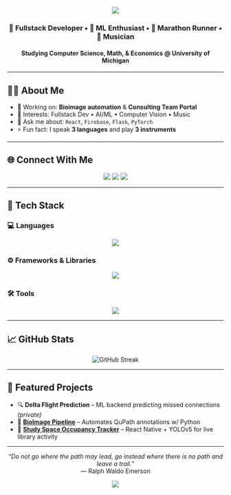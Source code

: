 <!-- Header Banner -->
<p align="center">
  <img src="https://capsule-render.vercel.app/api?type=waving&color=0:0f2027,100:2c5364&height=200&section=header&text=Hi,+I'm+Zach!&fontSize=45&fontColor=ffffff&animation=fadeIn" />
</p>

<h3 align="center">🚀 Fullstack Developer • 🧠 ML Enthusiast • 🏃 Marathon Runner • 🎸 Musician</h3>
<h4 align="center">Studying Computer Science, Math, & Economics @ University of Michigan</h4>

---

## 👨‍💻 About Me  

- 🔭 Working on: **Bioimage automation** & **Consulting Team Portal**  
- 🧠 Interests: Fullstack Dev • AI/ML • Computer Vision • Music  
- 💬 Ask me about: `React`, `Firebase`, `Flask`, `PyTorch`  
- ⚡ Fun fact: I speak **3 languages** and play **3 instruments**  

---

## 🌐 Connect With Me  

<p align="center">
  <a href="mailto:zyoonkim@umich.edu" target="_blank"><img src="https://img.shields.io/badge/Email-D14836?style=for-the-badge&logo=gmail&logoColor=white" /></a>
  <a href="https://www.linkedin.com/in/zachary-yoon-kim/" target="_blank"><img src="https://img.shields.io/badge/LinkedIn-0077B5?style=for-the-badge&logo=linkedin&logoColor=white" /></a>
  <a href="https://instagram.com/zachyk51" target="_blank"><img src="https://img.shields.io/badge/Instagram-E4405F?style=for-the-badge&logo=instagram&logoColor=white" /></a>
</p>

---

## 🧰 Tech Stack  

### 💻 Languages  
<p align="center">
  <img src="https://skillicons.dev/icons?i=python,js,ts,cpp,java,html,css,mysql" />
</p>

### ⚙️ Frameworks & Libraries  
<p align="center">
  <img src="https://skillicons.dev/icons?i=react,reactnative,next,nodejs,flask,firebase,supabase,tailwind,bootstrap,pytorch" />
</p>

### 🛠️ Tools  
<p align="center">
  <img src="https://skillicons.dev/icons?i=git,github,vscode,postman" />
</p>

---

## 📈 GitHub Stats  

<p align="center">
  <img src="https://github-readme-streak-stats.herokuapp.com/?user=zyoonkim&theme=tokyonight" alt="GitHub Streak" />
</p>

---

## 🚀 Featured Projects  

- 🔍 **Delta Flight Prediction** – ML backend predicting missed connections *(private)*  
- 🧬 [**BioImage Pipeline**](https://github.com/zyoonkim/qupathAuto) – Automates QuPath annotations w/ Python  
- 🧭 [**Study Space Occupancy Tracker**](https://github.com/zyoonkim/studysp) – React Native + YOLOv5 for live library activity  

---

<p align="center">
  <em>“Do not go where the path may lead, go instead where there is no path and leave a trail.”</em><br>
  — Ralph Waldo Emerson
</p>

<!-- Footer Banner -->
<p align="center">
  <img src="https://capsule-render.vercel.app/api?type=waving&color=0:2c5364,100:0f2027&height=120&section=footer"/>
</p>
